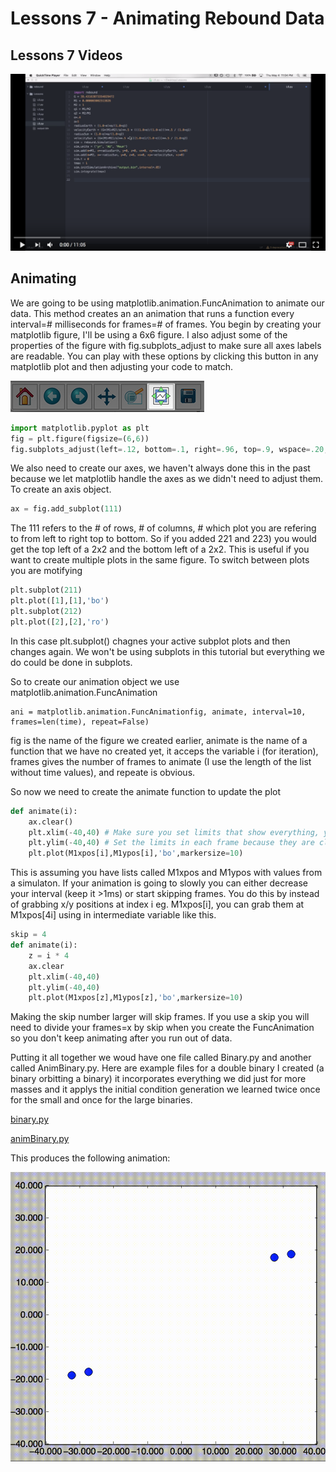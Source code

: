 # Lessons 7 - Animating Rebound Data

## Lessons 7 Videos
[![Alt text](/L6.png)](https://www.youtube.com/watch?v=iiFHiK4mug0)

## Animating
We are going to be using matplotlib.animation.FuncAnimation to animate our data. This method creates an an animation that runs a function every interval=# milliseconds for frames=# of frames. You begin by creating your matplotlib figure, I'll be using a 6x6 figure. I also adjust some of the properties of the figure with fig.subplots_adjust to make sure all axes labels are readable. You can play with these options by clicking this button in any matplotlib plot and then adjusting your code to match.

![button](/button.jpg)
```python
import matplotlib.pyplot as plt
fig = plt.figure(figsize=(6,6))
fig.subplots_adjust(left=.12, bottom=.1, right=.96, top=.9, wspace=.20, hspace=.27)
```

We also need to create our axes, we haven't always done this in the past because we let matplotlib handle the axes as we didn't need to adjust them. To create an axis object.

```python
ax = fig.add_subplot(111)
```
The 111 refers to the # of rows, # of columns, # which plot you are refering to from left to right top to bottom. So if you added 221 and 223) you would get the top left of a 2x2 and the bottom left of a 2x2. This is useful if you want to create multiple plots in the same figure. To switch between plots you are motifying 
```python
plt.subplot(211)
plt.plot([1],[1],'bo')
plt.subplot(212)
plt.plot([2],[2],'ro')
```
In this case plt.subplot() chagnes your active subplot plots and then changes again. We won't be using subplots in this tutorial but everything we do could be done in subplots.

So to create our animation object we use matplotlib.animation.FuncAnimation
```
ani = matplotlib.animation.FuncAnimationfig, animate, interval=10, frames=len(time), repeat=False)
```
fig is the name of the figure we created earlier, animate is the name of a function that we have no created yet, it acceps the variable i (for iteration), frames gives the number of frames to animate (I use the length of the list without time values), and repeate is obvious.

So now we need to create the animate function to update the plot 
```python
def animate(i):
    ax.clear()
    plt.xlim(-40,40) # Make sure you set limits that show everything, you may see a blank plot if you have bad limits.
    plt.ylim(-40,40) # Set the limits in each frame because they are cleared by ax.clear()
    plt.plot(M1xpos[i],M1ypos[i],'bo',markersize=10)
```
This is assuming you have lists called M1xpos and M1ypos with values from a simulaton. If your animation is going to slowly you can either decrease your interval (keep it >1ms) or start skipping frames. You do this by instead of grabbing x/y positions at index i eg. M1xpos[i], you can grab them at M1xpos[4i] using in intermediate variable like this.
```python
skip = 4
def animate(i):
    z = i * 4
    ax.clear
    plt.xlim(-40,40)
    plt.ylim(-40,40) 
    plt.plot(M1xpos[z],M1ypos[z],'bo',markersize=10)
```
Making the skip number larger will skip frames. If you use a skip you will need to divide your frames=x by skip when you create the FuncAnimation so you don't keep animating after you run out of data.

Putting it all together we woud have one file called Binary.py and another called AnimBinary.py. Here are example files for a double binary I created (a binary orbitting a binary) it incorporates everything we did just for more masses and it applys the initial condition generation we learned twice once for the small and once for the large binaries.

[binary.py](/binary.py )

[animBinary.py](/animBinary.py )

This produces the following animation:

![in.gif](/in.gif)

